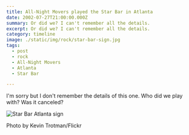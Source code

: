 ```yaml
---
title: All-Night Movers played the Star Bar in Atlanta
date: 2002-07-27T21:00:00.000Z
summary: Or did we? I can't remember all the details. 
excerpt: Or did we? I can't remember all the details. 
category: timeline
image: ./static/img/rock/star-bar-sign.jpg
tags:
  - post
  - rock
  - All-Night Movers
  - Atlanta
  - Star Bar

---
```


I'm sorry but I don't remember the details of this one. Who did we play with? Was it canceled?


![Star Bar Atlanta sign](/static/img/rock/star-bar-sign.jpg "[Star Bar Atlanta sign")
<figcaption>Photo by Kevin Trotman/Flickr</figcaption>